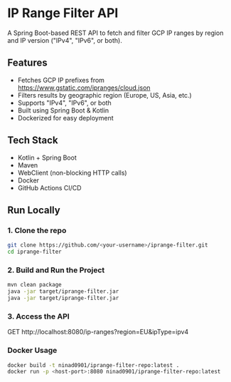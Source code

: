 # IP Range Filter API

A  Spring Boot-based REST API to fetch and filter GCP IP ranges by region and IP version ("IPv4", "IPv6", or both).

## Features

- Fetches GCP IP prefixes from https://www.gstatic.com/ipranges/cloud.json
- Filters results by geographic region (Europe, US, Asia, etc.)
- Supports "IPv4", "IPv6", or both
- Built using Spring Boot & Kotlin
- Dockerized for easy deployment

## Tech Stack

- Kotlin + Spring Boot  
- Maven  
- WebClient (non-blocking HTTP calls)  
- Docker  
- GitHub Actions CI/CD

##  Run Locally

### 1. Clone the repo
```bash
git clone https://github.com/<your-username>/iprange-filter.git
cd iprange-filter
```
### 2. Build and Run the Project
```bash
mvn clean package
java -jar target/iprange-filter.jar
java -jar target/iprange-filter.jar
```
### 3. Access the API
GET http://localhost:8080/ip-ranges?region=EU&ipType=ipv4

### Docker Usage
```bash
docker build -t ninad0901/iprange-filter-repo:latest .
docker run -p <host-port>:8080 ninad0901/iprange-filter-repo:latest
```